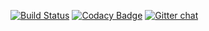 [![Build Status](https://travis-ci.org/tumblenet/download-center.svg?branch=master)](https://travis-ci.org/tumblenet/download-center)
[![Codacy Badge](https://api.codacy.com/project/badge/Grade/18cbb1b419b24ed2bb2ce9f3cad56d8d)](https://www.codacy.com/app/tumblegamer/download-center?utm_source=github.com&amp;utm_medium=referral&amp;utm_content=tumblenet/download-center&amp;utm_campaign=Badge_Grade)
[![Gitter chat](https://badges.gitter.im/tumblenet/download-center.png)](https://gitter.im/tumblenet/download-center)
